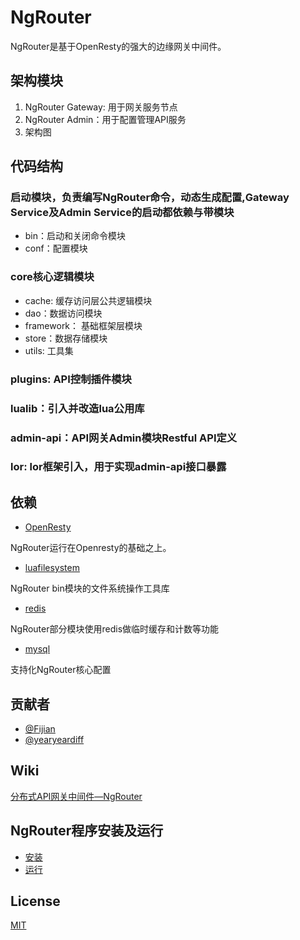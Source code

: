 # NgRouter
NgRouter是基于OpenResty的强大的边缘网关中间件。

## 架构模块
1. NgRouter Gateway: 用于网关服务节点
2. NgRouter Admin：用于配置管理API服务
3. 架构图

## 代码结构
### 启动模块，负责编写NgRouter命令，动态生成配置,Gateway Service及Admin Service的启动都依赖与带模块
- bin：启动和关闭命令模块
- conf：配置模块

### core核心逻辑模块
- cache: 缓存访问层公共逻辑模块
- dao：数据访问模块 
- framework： 基础框架层模块
- store：数据存储模块
- utils: 工具集 

### plugins: API控制插件模块
### lualib：引入并改造lua公用库
### admin-api：API网关Admin模块Restful API定义
### lor: lor框架引入，用于实现admin-api接口暴露

## 依赖
- [OpenResty](http://openresty.org/cn/)

NgRouter运行在Openresty的基础之上。

- [luafilesystem](http://keplerproject.github.io/luafilesystem/)

NgRouter bin模块的文件系统操作工具库

- [redis](https://redis.io/)

NgRouter部分模块使用redis做临时缓存和计数等功能

- [mysql](https://www.mysql.com/)

支持化NgRouter核心配置


## 贡献者
- [@Fijian](https://github.com/jacobslei)
- [@yearyeardiff](https://github.com/yearyeardiff)


## Wiki
[分布式API网关中间件—NgRouter](https://github.com/gogo-easy/ngr/wiki)

## NgRouter程序安装及运行
- [安装](https://github.com/gogo-easy/ngr/wiki/NgRouter%E5%AE%89%E8%A3%85%E8%AF%B4%E6%98%8E)
- [运行](https://github.com/gogo-easy/ngr/wiki/%E8%BF%90%E8%A1%8CNgRouter)

## License
[MIT](./LICENSE)
